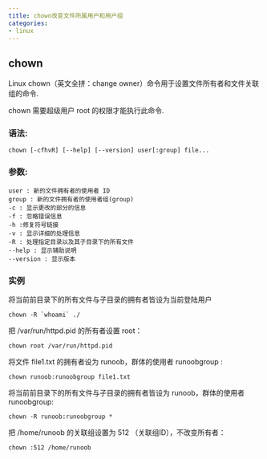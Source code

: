 ```yaml
---
title: chown改变文件所属用户和用户组
categories:
- linux
---
```


## chown
Linux chown（英文全拼：change owner）命令用于设置文件所有者和文件关联组的命令.  

chown 需要超级用户 root 的权限才能执行此命令.  

### 语法:

	chown [-cfhvR] [--help] [--version] user[:group] file...

### 参数:

	user : 新的文件拥有者的使用者 ID
	group : 新的文件拥有者的使用者组(group)
	-c : 显示更改的部分的信息
	-f : 忽略错误信息
	-h :修复符号链接
	-v : 显示详细的处理信息
	-R : 处理指定目录以及其子目录下的所有文件
	--help : 显示辅助说明
	--version : 显示版本

### 实例
将当前前目录下的所有文件与子目录的拥有者皆设为当前登陆用户

	chown -R `whoami` ./
把 /var/run/httpd.pid 的所有者设置 root：

	chown root /var/run/httpd.pid
将文件 file1.txt 的拥有者设为 runoob，群体的使用者 runoobgroup :

	chown runoob:runoobgroup file1.txt
将当前前目录下的所有文件与子目录的拥有者皆设为 runoob，群体的使用者 runoobgroup:

	chown -R runoob:runoobgroup *
把 /home/runoob 的关联组设置为 512 （关联组ID），不改变所有者：

	chown :512 /home/runoob





